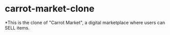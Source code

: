 # carrot-market-clone
*This is the clone of "Carrot Market", a digital marketplace where users can SELL items.


